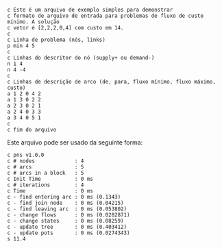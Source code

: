 
    c Este é um arquivo de exemplo simples para demonstrar 
    c formato de arquivo de entrada para problemas de fluxo de custo mínimo. A solução
    c vetor é [2,2,2,0,4] com custo em 14.
    c
    c Linha de problema (nós, links)
    p min 4 5
    c
    c Linhas do descritor do nó (supply+ ou demand-)
    n 1 4
    n 4 -4
    c
    c Linhas de descrição de arco (de, para, fluxo mínimo, fluxo máximo, custo)
    a 1 2 0 4 2
    a 1 3 0 2 2
    a 2 3 0 2 1
    a 2 4 0 3 3
    a 3 4 0 5 1
    c
    c fim do arquivo

Este arquivo pode ser usado da seguinte forma:

    
    c pns v1.0.0
    c # nodes             : 4
    c # arcs              : 5
    c # arcs in a block   : 5
    c Init Time           : 0 ms
    c # iterations        : 4
    c Time                : 0 ms
    c - find entering arc : 0 ms (0.1343)
    c - find join node    : 0 ms (0.04215)
    c - find leaving arc  : 0 ms (0.053802)
    c - change flows      : 0 ms (0.0282871)
    c - change states     : 0 ms (0.08259)
    c - update tree       : 0 ms (0.403412)
    c - update pots       : 0 ms (0.0274343)
    s 11.4

